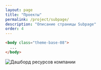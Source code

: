 ```yaml
---
layout: page
title: "Проекты"
permalink: /project/subpage/
description: "Описание страницы Subpage"
order: 4
---
```


```html
<body class="theme-base-08">
  ...
</body>
```

<div class="enlarged-image-wrapper">
  <div class="responsive-image-container" style="--aspect-ratio: 1100/200;">
    <img src="{{ '/public/dashboard.jpg' | absolute_url }}" 
         alt="Дашборд ресурсов компании"
         class="enlarged-image"
         loading="lazy">
  </div>
</div>